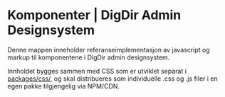 # Komponenter | DigDir Admin Designsystem

Denne mappen inneholder referanseimplementasjon av javascript og markup til komponentene i DigDir admin designsystem.

Innholdet bygges sammen med CSS som er utviklet separat i [packages/css/](../css/README.md), og skal distribueres som individuelle .css og .js filer i en egen pakke tilgjengelig via NPM/CDN.
